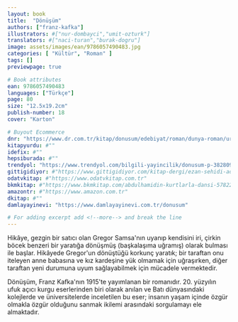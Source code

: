 ```yaml
---
layout: book
title:  "Dönüşüm"
authors: ["franz-kafka"]
illustrators: #["nur-dombayci","umit-ozturk"]
translators: #["naci-turan","burak-dogru"]
image: assets/images/ean/9786057490483.jpg
categories: [ "Kültür", "Roman" ]
tags: []
previewpage: true

# Book attributes
ean: 9786057490483
languages: ["Türkçe"]
page: 80
size: "12.5x19.2cm"
publish-number: 18
cover: "Karton"

# Buyout Ecommerce
dnr: "https://www.dr.com.tr/kitap/donusum/edebiyat/roman/dunya-roman/urunno=0002011733001"
kitapyurdu: #""
idefix: #""
hepsiburada: #""
trendyol: "https://www.trendyol.com/bilgili-yayincilik/donusum-p-382809455?boutiqueId=61&merchantId=126218&filterOverPriceListings=false&sav=true"
gittigidiyor: #"https://www.gittigidiyor.com/kitap-dergi/ezan-sehidi-adnan-menderes_pdp_732728793"
odatvkitap: #"https://www.odatvkitap.com.tr"
bkmkitap: #"https://www.bkmkitap.com/abdulhamidin-kurtlarla-dansi-578226"
amazontr: #"https://www.amazon.com.tr"
dkitap: #""
damlayayinevi: "https://www.damlayayinevi.com.tr/donusum"

# For adding excerpt add <!--more--> and break the line
---
```

Hikâye, gezgin bir satıcı olan Gregor Samsa'nın uyanıp kendisini iri, çirkin böcek benzeri bir yaratığa dönüşmüş (başkalaşıma uğramış) olarak bulması ile başlar.
Hikâyede Gregor'un dönüştüğü korkunç yaratık; bir taraftan onu iteleyen anne babasına ve kız kardeşine yük olmamak için uğraşırken, diğer taraftan yeni durumuna uyum sağlayabilmek için mücadele vermektedir.

Dönüşüm, Franz Kafka'nın 1915'te yayımlanan bir romanıdır.
20. yüzyılın ufuk açıcı kurgu eserlerinden biri olarak anılan ve Batı dünyasındaki kolejlerde ve üniversitelerde inceletilen bu eser; insanın yaşam içinde özgür olmakla özgür olduğunu sanmak ikilemi arasındaki sorgulamayı ele almaktadır.


<!--more--> 